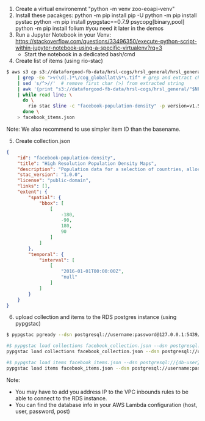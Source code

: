 
1. Create a virtual environemnt "python -m venv zoo-eoapi-venv"
2. Install these pacakges:
python -m pip install pip -U
python -m pip install pystac
python -m pip install pypgstac==0.7.9 psycopg[binary,pool]
python -m pip install folium #you need it later in the demos
3. Run a Jupyter Notebook in your Venv: https://stackoverflow.com/questions/33496350/execute-python-script-within-jupyter-notebook-using-a-specific-virtualenv?rq=3
    * Start the notebook in a dedicated bash/cmd
4. Create list of items (using rio-stac)

```bash
$ aws s3 cp s3://dataforgood-fb-data/hrsl-cogs/hrsl_general/hrsl_general-latest.vrt - \ # pipe contents of latest .vrt file into STDIN
    | grep -Eo ">v(\d|.)*\/cog_globallat\S*\.tif" # grep and extract characters corresponding to the filekey in S3
    | sed 's/^>//'  # remove first char (>) from extracted string
    | awk '{print "s3://dataforgood-fb-data/hrsl-cogs/hrsl_general/"$NF}' \ # substitute back in S3 URI
    | while read line; \
      do \
        rio stac $line -c "facebook-population-density" -p version=v1.5 -d"2016-01-01" --without-raster --without-proj --asset-mediatype COG -n cog; \
      done \
    > facebook_items.json
```
Note: We also recommend to use simpler item ID than the basename.

5. Create collection.json
```json
{
    "id": "facebook-population-density",
    "title": "High Resolution Population Density Maps",
    "description": "Population data for a selection of countries, allocated to 1 arcsecond blocks and provided in a combination of CSV and Cloud-optimized GeoTIFF files. This refines CIESIN’s Gridded Population of the World using machine learning models on high-resolution worldwide Digital Globe satellite imagery. CIESIN population counts aggregated from worldwide census data are allocated to blocks where imagery appears to contain buildings.",
    "stac_version": "1.0.0",
    "license": "public-domain",
    "links": [],
    "extent": {
        "spatial": {
            "bbox": [
                [
                    -180,
                    -90,
                    180,
                    90
                ]
            ]
        },
        "temporal": {
            "interval": [
                [
                    "2016-01-01T00:00:00Z",
                    "null"
                ]
            ]
        }
    }
}
```

6. upload collection and items to the RDS postgres instance (using pypgstac)
<!-- need to install pystac, pypgstac==0.7.9, psycopg[binary,pool] -->
<!-- 
python -m pip install pip -U
python -m pip install pystac
python -m pip install pypgstac==0.7.9 psycopg[binary,pool]
python -m pip install folium #you need it later in the demos
-->
<!-- Check the database connection -->
```bash
$ pypgstac pgready --dsn postgresql://username:password@127.0.0.1:5439/postgis #og was 0.0.0.0

#$ pypgstac load collections facebook_collection.json --dsn postgresql://{db-user}:{db-password}@{db-host}:{db-port}/{db-name} --method insert
pypgstac load collections facebook_collection.json --dsn postgresql://username:password@127.0.0.1:5439/postgis --method insert_ignore

#$ pypgstac load items facebook_items.json --dsn postgresql://{db-user}:{db-password}@{db-host}:{db-port}/{db-name} --method insert
pypgstac load items facebook_items.json --dsn postgresql://username:password@127.0.0.1:5439/postgis --method insert
```

Note:

- You may have to add you address IP to the VPC inbounds rules to be able to connect to the RDS instance.
- You can find the database info in your AWS Lambda configuration (host, user, password, post)
